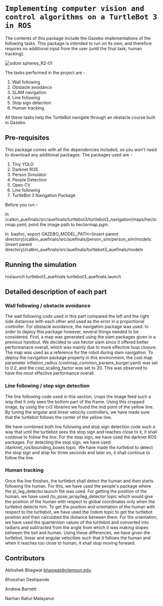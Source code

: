 # `Implementing computer vision and control algorithms on a TurtleBot 3 in ROS`


The contents of this package include the Gazebo implementations of the following tasks. This package is intended to run on its own, and therefore requires no additional input from the user (until the final task, human tracking).

![odom spheres_R2-01](https://user-images.githubusercontent.com/60145680/109936629-1ab8e780-7c9c-11eb-817a-37a5b4a9cea6.png)

The tasks performed in the project are - 
1. Wall following 
2. Obstacle avoidance
3. SLAM navigation
3. Line following 
4. Stop sign detection 
5. Human tracking.

All these tasks help the TurtleBot navigate through an obstacle course built in Gazebo.

## Pre-requisites #

This package comes with all the dependencies included, so you won't need to download any additional packages.
The packages used are - 
1. Tiny YOLO
2. Darknet ROS
3. Person Simulator
4. People Detection
5. Open CV
6. Line following
7. TurtleBot 3 Navigation Package

Before you run -

In /catkin_auefinals/src/auefinals/turtlebot3/turtlebot3_navigation/maps/hectormap.yaml, point the image path to hectormap.pgm.

In .bashrc, export GAZEBO_MODEL_PATH=(insert parent directory)/catkin_auefinals/src/auefinals/person_sim/person_sim/models:(insert parent directory)/catkin_auefinals/src/auefinals/turtlebot3_auefinals/models

## Running the simulation #

roslaunch turtlebot3_auefinals turtlebot3_auefinals.launch

## Detailed description of each part #

### Wall following / obstacle avoidance

The wall following code used in this part compared the left and the right side distances with each other and used as the error in a proportional controller. For obstacle avoidance, the navigation package was used. In order to deploy this package however, several things needed to be considered. First, a map was generated using the slam packages given in a previous handout. We decided to use hector slam since it offered better performanace overall, which was mainly due to more effective loop closure. The map was used as a reference for the robot during slam navigation. To deploy the navigation package properly in this environment, the cost map parameter inflation_radius (costmap_common_params_burger.yaml) was set to 0.2, and the cost_scaling_factor was set to 20. This was observed to have the most effective performance overall.

### Line following / stop sign detection

The line following code used in this section, crops the image feed such a way that it only sees the bottom part of the frame. Using this cropped image, by using the cv2 libraries we found the mid point of the yellow line. By tuning the angular and linear velocity controllers, we have made sure that the turtlebot follows the center of the yellow line.

We have combined both line following and stop sign detection code such a way that until the turtlebot sees the stop sign and reaches close to it, it shall continue to follow the line. For the stop sign, we have used the darknet ROS packages. For detecting the stop sign, we have used /darknet_ros/bounding_boxes topic. We have made the turtlebot to detect the stop sign and stop for three seconds and later on, it shall continue to follow the line.

### Human tracking

Once the line finishes, the turtlebot shall detect the human and then starts following the human. For this, we have used the people's package where the pi_leg_detector.launch file was used. For getting the position of the human, we have used /to_pose_array/leg_detector topic which would give the position of the human with respect to global coordinates only when the turtlebot detects him. To get the position and orientation of the human with respect to the turtlebot, we have used the /odom topic to get the turtlebot position and then calculated the distance between them. For the orientation, we have used the quarternion values of the turtlebot and converted into radians and subtracted from the angle from which it was making slopes between the bot and human. Using these differences, we have given the turtlebot, linear and angular velocities such that it follows the human and when it reaches too close to human, it shall stop moving forward.


## Contributors
Abhishek  Bhagwat <bhagwat@clemson.edu>

Bhooshan Deshpande

Andrew Barnett

Narhari Rahul Malayanur

